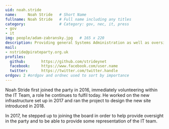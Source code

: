 ```yaml
---
uid: noah.stride
name:     Noah Stride  	# Short Name
fullname: Noah Stride  	# Full name including any titles
category:               # Category: gov, nec, it, press
- gov
- it
img: people/adam-zabransky.jpg   # 165 x 220
description: Providing general Systems Administration as well as oversight on the board. Member since 2016.   # Short desc. Max 160 chars
mail:
- nstride@pirateparty.org.uk
profiles:
  github:       https://github.com/strideynet
  facebook: 	https://www.facebook.com/user.name
  twitter: 		https://twitter.com/twitter.handle
ordgov: 2 #ordgov and ordnec used to sort by importance
---
```


Noah Stride first joined the party in 2016, immediately volunteering within the IT Team, a role he continues to fulfil today.
He worked on the new infrastructure set up in 2017 and ran the project to design the new site introduced in 2018.

In 2017, he stepped up to joining the board in order to help provide oversight in the party and to be able to provide some representation
of the IT team.
